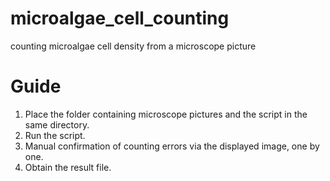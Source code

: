 # microalgae_cell_counting
counting microalgae cell density from a microscope picture

# Guide
1. Place the folder containing microscope pictures and the script in the same directory.
2. Run the script.
3. Manual confirmation of counting errors via the displayed image, one by one.
4. Obtain the result file.
